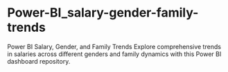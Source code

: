 # Power-BI_salary-gender-family-trends
Power BI Salary, Gender, and Family Trends Explore comprehensive trends in salaries across different genders and family dynamics with this Power BI dashboard repository.
